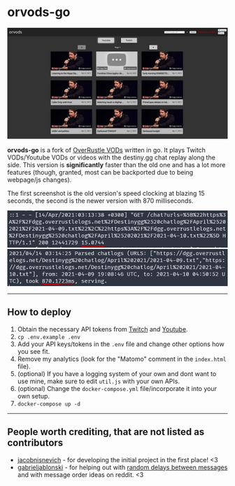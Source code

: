 # orvods-go

![Screenshot of the main page](screenshots/orvods.png)

**orvods-go** is a fork of [OverRustle VODs](https://github.com/jacobnisnevich/overrustle-vods) written in go. It plays Twitch VODs/Youtube VODs or videos with the destiny.gg chat replay along the side. This version is **significantly** faster than the old one and has a lot more features (though, granted, most can be backported due to being webpage/js changes).

The first screenshot is the old version's speed clocking at blazing 15 seconds, the second is the newer version with 870 milliseconds.

![Screenshot of old version's performance](screenshots/old.png "Screenshot of old version's performance")
![Screenshot of new version's performance](screenshots/new.png "Screenshot of new version's performance")

---

## How to deploy

1. Obtain the necessary API tokens from [Twitch](https://dev.twitch.tv) and [Youtube](http://console.developers.google.com/).
2. ```cp .env.example .env```
3. Add your API keys/tokens in the ```.env``` file and change other options how you see fit.
4. Remove my analytics (look for the "Matomo" comment in the ```index.html``` file).
5. (optional) If you have a logging system of your own and dont want to use mine, make sure to edit ```util.js``` with your own APIs.
6. (optional) Change the ```docker-compose.yml``` file/incorporate it into your own setup.
7. ```docker-compose up -d```

---

## People worth crediting, that are not listed as contributors

- [jacobnisnevich](https://github.com/jacobnisnevich) - for developing the initial project in the first place! <3
- [gabrieljablonski](https://github.com/gabrieljablonski) - for helping out with [random delays between messages](https://github.com/vyneer/orvods-go/pull/10) and with message order ideas on reddit. <3